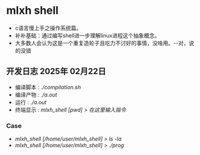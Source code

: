# mlxh shell
* c语言慢上手之操作系统篇。
* 补补基础：通过编写shell进一步理解linux进程这个抽象概念。
* 大多数人会认为这是一个重复造轮子且吃力不讨好的事情，没啥用。--对，说的没错
## 开发日志 2025年 02月22日
* 编译脚本 : *./compilation.sh*
* 编译产物 : *./a.out*
* 运行 : *./a.out*
* 终端显示 : *mlxh_shell [pwd] > 在这里输入指令*
### Case
+ *mlxh_shell [/home/user/mlxh_shell] > ls -la*
+ *mlxh_shell [/home/user/mlxh_shell] > ./prog*
